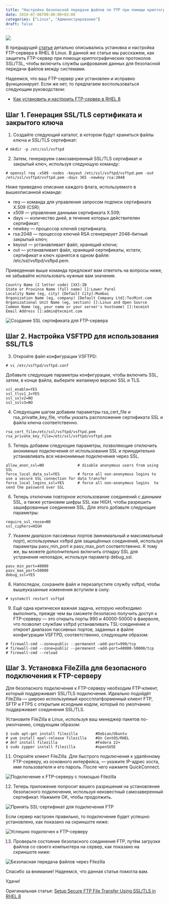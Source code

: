 ```yaml
---
title: "Настройка безопасной передачи файлов по FTP при помощи криптографических протоколов SSL/TSL в RHEL 8"
date: 2019-07-06T00:00:00+03:00
categories: ["Linux", "Администрирование"]
draft: false
---
```


![](/posts/настройка-безопасной-передачи-файло/shapka14.jpg)

В предыдущей [статье](https://itdoxy.com/2019/07/06/как-установить-и-настроить-ftp-сервер-в-rhel-8/) детально описывались
установка и настройка FTP-сервера в RHEL 8 Linux. В данной же статье мы расскажем, как защитить FTP-сервер при помощи
криптографических протоколов SSL/TSL, чтобы включить службы шифрования данных для безопасной передачи файлов между системами.

Надеемся, что ваш FTP-сервер уже установлен и исправно функционирует. Если же нет, то предлагаем воспользоваться следующим
руководством:

- [Как установить и настроить FTP-сервер в RHEL 8](https://itdoxy.com/2019/07/06/как-установить-и-настроить-ftp-сервер-в-rhel-8/)

## Шаг 1. Генерация SSL/TLS сертификата и закрытого ключа

1. Создайте следующий каталог, в котором будут храниться файлы ключа и SSL/TLS сертификат:

```
# mkdir -p /etc/ssl/vsftpd
```

2. Затем, генерируем самозаверенный SSL/TLS сертификат и закрытый ключ, используя следующую команду:

```
# openssl req -x509 -nodes -keyout /etc/ssl/vsftpd/vsftpd.pem -out /etc/ssl/vsftpd/vsftpd.pem -days 365 -newkey rsa:2048
```

Ниже приведено описание каждого флага, используемого в вышеописанной команде:

- req — команда для управления запросом подписи сертификата X.509 (CSR);
- x509 — управление данными сертификата X.509;
- days — количество дней, в течение которых действителен сертификат;
- newkey — процессор ключей сертификата;
- rsa:2048 — процессор ключей RSA сгенерирует 2048-битный закрытый ключ;
- keyout — устанавливает файл, хранящий ключи;
- out — устанавливает файл, хранящий сертификаты, кстати, сертификат и ключ хранятся в одном файле: /etc/ssl/vsftpd/vsftpd.pem.

Приведенная выше команда предложит вам ответить на вопросы ниже, не забывайте использовать нужные вам значения.

```
Country Name (2 letter code) [XX]:IN
State or Province Name (full name) []:Lower Parel
Locality Name (eg, city) [Default City]:Mumbai
Organization Name (eg, company) [Default Company Ltd]:TecMint.com
Organizational Unit Name (eg, section) []:Linux and Open Source
Common Name (eg, your name or your server's hostname) []:tecmint
Email Address []:admin@tecmint.com
```

![Создание SSL сертификата для FTP-сервера](https://i.imgur.com/OPLnUUV.png)

## Шаг 2. Настройка VSFTPD для использования SSL/TLS

3. Откройте файл конфигурации VSFTPD:

```
# vi /etc/vsftpd/vsftpd.conf
```

Добавьте следующие параметры конфигурации, чтобы включить SSL, затем, в конце файла, выберите желаемую версию SSL и TLS.

```
ssl_enable=YES
ssl_tlsv1_2=YES
ssl_sslv2=NO
ssl_sslv3=NO
```

4. Следующим шагом добавим параметры rsa_cert_file и rsa_privatte_key_file, чтобы указать расположение сертификата SSL и
   файла ключа соответственно.

```
rsa_cert_file=/etc/ssl/vsftpd/vsftpd.pem
rsa_private_key_file=/etc/ssl/vsftpd/vsftpd.pem
```

5. Теперь добавим следующие параметры, позволяющие отключить анонимные подключения от использования SSL и принудительно
   устанавливать все неанонимные подключения через SSL.

```
allow_anon_ssl=NO               # disable anonymous users from using SSL
force_local_data_ssl=YES		# force all non-anonymous logins to use a secure SSL connection for data transfer
force_local_logins_ssl=YES		# force all non-anonymous logins  to send the password over SSL
```

6. Теперь отключим повторное использование соединений с данными SSL, а также установим шифры SSL как HIGH, чтобы разрешить
   зашифрованные соединения SSL. Для этого добавьте следующие параметры:

```
require_ssl_reuse=NO
ssl_ciphers=HIGH
```

7. Укажем диапазон пассивных портов (минимальный и максимальный порт), используемых vsftpd для защищённых соединений,
   используя параметры pasv_min_port и pasv_max_port соответственно. К тому же, вы можете дополнительно включить отладку
   SSL для устранения неполадок, используя параметр debug_ssl.

```
pasv_min_port=40000
pasv_max_port=50000
debug_ssl=YES
```

8. Напоследок, сохраните файл и перезапустите службу vsftpd, чтобы вышеуказанные изменения вступили в силу.

```
# systemctl restart vsftpd
```

9. Ещё одна критически важная задача, которую необходимо выполнить, прежде чем вы сможете безопасно получить доступ к
   FTP-серверу — это открыть порты 990 и 40000-50000 в фаерволе, что позволит службам vsftpd устанавливать TSL-соединение
   и откроет диапазон пассивных портов, заданных в файле конфигурации VSFTPD, соответственно, следующим образом:

```
# firewall-cmd --zone=public --permanent –add-port=990/tcp
# firewall-cmd --zone=public --permanent –add-port=40000-50000/tcp
# firewall-cmd --reload
```

## Шаг 3. Установка FileZilla для безопасного подключения к FTP-серверу

Для безопасного подключения к FTP-серверу необходим FTP-клиент, который поддерживает SSL/TLS подключения. Идеально
подойдёт FileZilla — широко используемый кроссплатформенный клиент FTP, SFTP и FTPS с открытым исходным кодом, который
по умолчанию поддерживает соединения SSL/TLS.

Установите FileZilla в Linux, используя ваш менеджер пакетов по-умолчанию, следующим образом:

```
$ sudo apt-get install filezilla   		#Debian/Ubuntu
# yum install epel-release filezilla	#On CentOS/RHEL
# dnf install filezilla			        #Fedora 22+
$ sudo zypper install filezilla			#openSUSE
```

11. Откройте клиент FileZilla. Для быстрого подключения к удалённому FTP-серверу, из основного интерфейса, — укажите
    IP-адрес хоста, имя пользователя и его пароль. После чего нажмите QuickConnect.
    
![Подключение к FTP-серверу с помощью Filezilla](https://i.imgur.com/d5kmyqV.png)

12. Теперь приложение попросит вашего разрешения на установление безопасного подключения, используя неизвестный
    самозаверенный сертификат. Нажмите ОК, чтобы продолжить.
    
![Принять SSL-сертификат для подключения FTP](https://i.imgur.com/vgiESGs.png)

Если сервер настроен правильно, то подключение будет успешно установлено, как показано на скриншоте ниже:

![Успешно подключен к FTP-серверу](https://i.imgur.com/KVYbYZI.png)

13. Проверьте состояние безопасного соединения FTP, путём загрузки файлов со своего компьютера на сервер, как показано
    на скриншоте ниже:
    
![Безопасная передача файлов через Filezilla](https://i.imgur.com/7asM5d3.png)

Спасибо за внимание! Надеемся, что данная статья помогла вам.

Удачи!

Оригинальная статья: [Setup Secure FTP File Transfer Using SSL/TLS in RHEL 8](https://www.tecmint.com/setup-secure-ftp-file-transfer-using-ssl-tls-in-rhel-8/)
